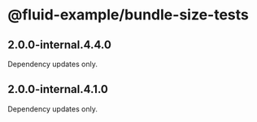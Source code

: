 # @fluid-example/bundle-size-tests

## 2.0.0-internal.4.4.0

Dependency updates only.

## 2.0.0-internal.4.1.0

Dependency updates only.
